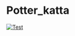 # Potter_katta
[![Test](https://github.com/plChao/Potter_katta/actions/workflows/main.yml/badge.svg)](https://github.com/plChao/Potter_katta/actions/workflows/main.yml)

